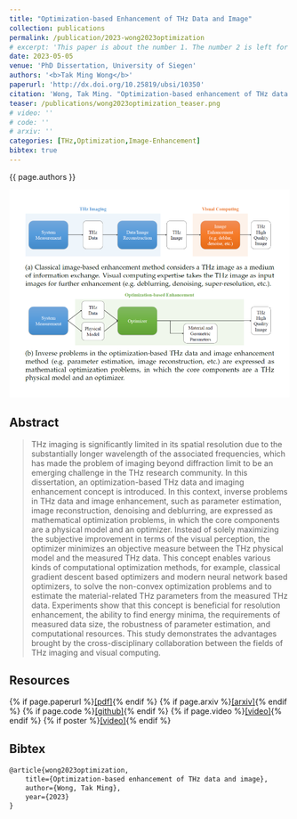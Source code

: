 ```yaml
---
title: "Optimization-based Enhancement of THz Data and Image"
collection: publications
permalink: /publication/2023-wong2023optimization
# excerpt: 'This paper is about the number 1. The number 2 is left for future work.'
date: 2023-05-05
venue: 'PhD Dissertation, University of Siegen'
authors: '<b>Tak Ming Wong</b>'
paperurl: 'http://dx.doi.org/10.25819/ubsi/10350'
citation: 'Wong, Tak Ming. "Optimization-based enhancement of THz data and image." (2023).'
teaser: /publications/wong2023optimization_teaser.png
# video: ''
# code: ''
# arxiv: ''
categories: [THz,Optimization,Image-Enhancement]
bibtex: true
---
```


{{ page.authors }}

<img class="pub_teaser" src="../images/publications/wong2023optimization_teaser.png" alt="Teaser Image" title="teaser" />

## Abstract
> THz imaging is significantly limited in its spatial resolution due to the substantially longer wavelength of the associated frequencies, which has made the problem of imaging beyond diffraction limit to be an emerging challenge in the THz research community. In this dissertation, an optimization-based THz data and imaging enhancement concept is introduced. In this context, inverse problems in THz data and image enhancement, such as parameter estimation, image reconstruction, denoising and deblurring, are expressed as mathematical optimization problems, in which the core components are a physical model and an optimizer. Instead of solely maximizing the subjective improvement in terms of the visual perception, the optimizer minimizes an objective measure between the THz physical model and the measured THz data. This concept enables various kinds of computational optimization methods, for example, classical gradient descent based optimizers and modern neural network based optimizers, to solve the non-convex optimization problems and to estimate the material-related THz parameters from the measured THz data. Experiments show that this concept is beneficial for resolution enhancement, the ability to find energy minima, the requirements of measured data size, the robustness of parameter estimation, and computational resources. This study demonstrates the advantages brought by the cross-disciplinary collaboration between the fields of THz imaging and visual computing.

## Resources

{% if page.paperurl %}<a href=" {{ page.paperurl }} ">[pdf]</a>{% endif %} {% if page.arxiv %}<a href=" {{ page.arxiv }} ">[arxiv]</a>{% endif %} {% if page.code %}<a href=" {{ page.code }} ">[github]</a>{% endif %} {% if page.video %}<a href=" {{ page.video }} ">[video]</a>{% endif %} {% if poster %}<a href=" {{ page.poster }} ">[video]</a>{% endif %}


## Bibtex

    @article{wong2023optimization,
        title={Optimization-based enhancement of THz data and image},
        author={Wong, Tak Ming},
        year={2023}
    }
